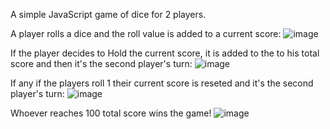 A simple JavaScript game of dice for 2 players.

A player rolls a dice and the roll value is added to a current score:
![image](https://github.com/n00bmaster24/pig-game/assets/98321064/50c57aeb-7f45-45a0-bbd4-6978b2f4b8cd)

 If the player decides to Hold the current score, it is added to the to his total score and then it's the second player's turn:
![image](https://github.com/n00bmaster24/pig-game/assets/98321064/09bcb35e-c229-44b3-877b-53a424ca9ee6)

If any if the players roll 1 their current score is reseted and it's the second player's turn:
![image](https://github.com/n00bmaster24/pig-game/assets/98321064/9998f7a9-48cc-4bce-b3f2-8c495166161b)

Whoever reaches 100 total score wins the game!
![image](https://github.com/n00bmaster24/pig-game/assets/98321064/fd610c53-fff1-465e-a938-d1c53d2295dd)

